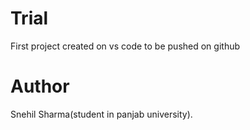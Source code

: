 # Trial
First project created on vs code to be pushed on github

# Author
Snehil Sharma(student in panjab university).
